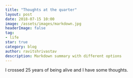 ```yaml
---
title: "Thoughts at the quarter"
layout: post
date: 2018-07-15 10:00
image: /assets/images/markdown.jpg
headerImage: false
tag:
- life
star: true
category: blog
author: ravitshrivastav
description: Markdown summary with different options
---
```




I crossed 25 years of being alive and I have some thoughts.

